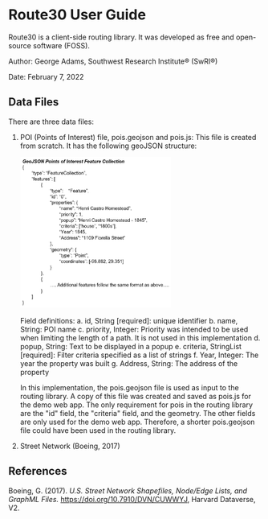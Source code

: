 # Route30 User Guide
Route30 is a client-side routing library. It was developed as free and open-source software (FOSS).

Author: George Adams, Southwest Research Institute® (SwRI®)

Date: February 7, 2022

## Data Files
There are three data files: 
1. POI (Points of Interest) file, pois.geojson and pois.js: This file is created from scratch. It has the following geoJSON structure:

    <img src="./images/pois.jpg" width="300" height="300"/>  
    
    Field definitions:
    a. id, String \[required\]: unique identifier
    b. name, String: POI name
    c. priority, Integer: Priority was intended to be used when limiting the length of a path. It is not used in this implementation
    d. popup, String: Text to be displayed in a popup
    e. criteria, StringList \[required\]: Filter criteria specified as a list of strings
    f. Year, Integer: The year the property was built
    g. Address, String: The address of the property

    In this implementation, the pois.geojson file is used as input to the routing library. A copy of this file was created and saved as pois.js for the demo web app. The only requirement for pois in the routing library are the "id" field, the "criteria" field, and the geometry. The other fields are only used for the demo web app. Therefore, a shorter pois.geojson file could have been used in the routing library.  


2. Street Network (Boeing, 2017)

## References
Boeing, G. (2017). *U.S. Street Network Shapefiles, Node/Edge Lists, and GraphML Files.* https://doi.org/10.7910/DVN/CUWWYJ, Harvard Dataverse, V2.  